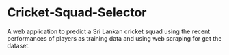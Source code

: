 # Cricket-Squad-Selector
A web application to predict a Sri Lankan cricket squad using the recent performances of players as training data and using web scraping for get the dataset. 
